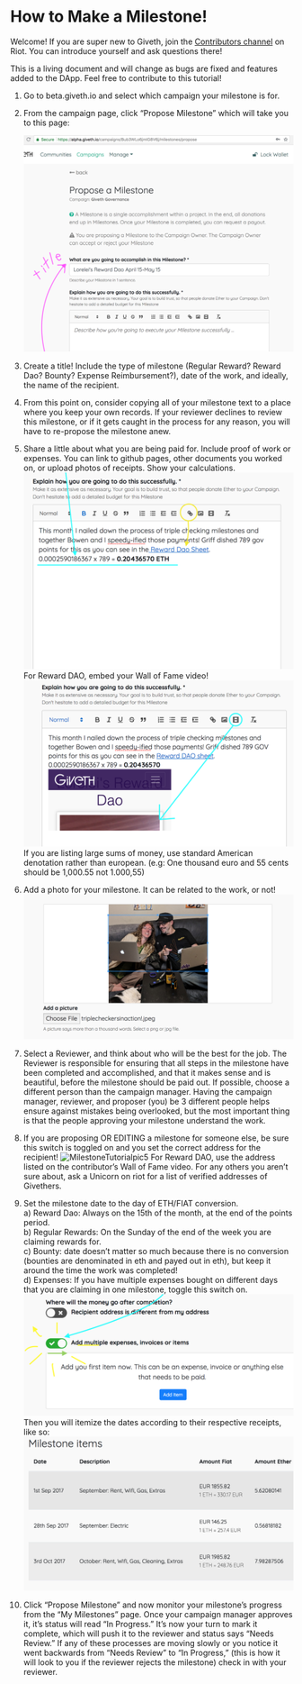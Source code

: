 # How to Make a Milestone!
Welcome! If you are super new to Giveth, join the [Contributors channel](https://riot.im/app/#/room/#giveth-contributors:matrix.org) on Riot. You can introduce yourself and ask questions there!

This is a living document and will change as bugs are fixed and features added to the DApp. Feel free to contribute to this tutorial!


1. Go to beta.giveth.io and select which campaign your milestone is for.
2. From the campaign page, click “Propose Milestone” which will take you to this page: 

    ![MilestoneTutorialpic1](../images/MilestoneTutorialpic1.png) 

3. Create a title! Include the type of milestone (Regular Reward? Reward Dao? Bounty? Expense Reimbursement?), date of the work, and ideally, the name of the recipient.
4. From this point on, consider copying all of your milestone text to a place where you keep your own records. If your reviewer declines to review this milestone, or if it gets caught in the process for any reason, you will have to re-propose the milestone anew.
5. Share a little about what you are being paid for. Include proof of work or expenses. You can link to github pages, other documents you worked on, or upload photos of receipts. Show your calculations. 
    ![MilestoneTutorialpic2](../images/MilestoneTutorialpic2.png) 
For Reward DAO, embed your Wall of Fame video! 
    ![MilestoneTutorialpic3](../images/MilestoneTutorialpic3.png)	
If you are listing large sums of money, use standard American denotation rather than european. (e.g: One thousand euro and 55 cents should be 1,000.55 not 1.000,55)
6. Add a photo for your milestone. It can be related to the work, or not! 
    ![MilestoneTutorialpic4](../images/MilestoneTutorialpic4.png)
7. Select a Reviewer, and think about who will be the best for the job. The Reviewer is responsible for ensuring that all steps in the milestone have been completed and accomplished, and that it makes sense and is beautiful, before the milestone should be paid out. If possible, choose a different person than the campaign manager. Having the campaign manager, reviewer, and proposer (you) be 3 different people helps ensure against mistakes being overlooked, but the most important thing is that the people approving your milestone understand the work. 
8. If you are proposing OR EDITING a milestone for someone else, be sure this switch is toggled on and you set the correct address for the recipient! 
    ![MilestoneTutorialpic5](../wiki/images/MilestoneTutorialpic5.png)
For Reward DAO, use the address listed on the contributor’s Wall of Fame video. For any others you aren’t sure about, ask a Unicorn on riot for a list of verified addresses of Givethers.  
9. Set the milestone date to the day of ETH/FIAT conversion.<br>
a)  Reward Dao: Always on the 15th of the month, at the end of the points period. <br>
b) Regular Rewards: On the Sunday of the end of the week you are claiming rewards for.<br>
c) Bounty: date doesn’t matter so much because there is no conversion (bounties are denominated in eth and payed out in eth), but keep it around the time the work was completed!<br>
d) Expenses: If you have multiple expenses bought on different days that you are claiming in one milestone, toggle this switch on. 
    ![MilestoneTutorialpic6](../images/MilestoneTutorialpic6.png)
Then you will itemize the dates according to their respective receipts, like so: 
    ![MilestoneTutorialpic7](../images/MilestoneTutorialpic7.png)


10. Click “Propose Milestone” and now monitor your milestone’s progress from the “My Milestones” page. Once your campaign manager approves it, it’s status will read “In Progress.” It’s now your turn to mark it complete, which will push it to the reviewer and status says “Needs Review.” If any of these processes are moving slowly or you notice it went backwards from “Needs Review” to “In Progress,” (this is how it will look to you if the reviewer rejects the milestone) check in with your reviewer. 
